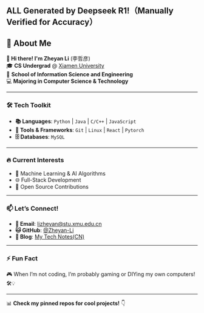 ## ALL Generated by Deepseek R1!（Manually Verified for Accuracy）

## 🌟 About Me

&zwnj;**👋 Hi there! I'm Zheyan Li**&zwnj; (李哲彦)  
🎓 &zwnj;**CS Undergrad**&zwnj; @ [Xiamen University](https://www.xmu.edu.cn/)  
🏫 &zwnj;**School of Information Science and Engineering**&zwnj;  
💻 &zwnj;**Majoring in Computer Science & Technology**&zwnj;  

---

### 🛠️ Tech Toolkit
- &zwnj;**📚 Languages**&zwnj;: `Python` | `Java` | `C/C++` | `JavaScript`  
- &zwnj;**🔧 Tools & Frameworks**&zwnj;: `Git` | `Linux` | `React` | `Pytorch`  
- &zwnj;**🗄️ Databases**&zwnj;: `MySQL` 

---

### 🔥 Current Interests
- 🤖 Machine Learning & AI Algorithms  
- 🌐 Full-Stack Development  
- 🧪 Open Source Contributions  

---

### 📫 Let’s Connect!
- &zwnj;**💌 Email**&zwnj;: [lizheyan@stu.xmu.edu.cn](mailto:lizheyan@stu.xmu.edu.cn)  
- &zwnj;**🐱 GitHub**&zwnj;: [@Zheyan-Li](https://github.com/MikuMiku-666)
- &zwnj;**📝 Blog**&zwnj;: [My Tech Notes(CN)](https://www.cnblogs.com/wondering-world) 

---

### ⚡ Fun Fact  
🎮 When I’m not coding, I’m probably gaming or DIYing my own computers! 🛠️💡  

---

📊 &zwnj;**Check my pinned repos for cool projects!**&zwnj; 👇  

